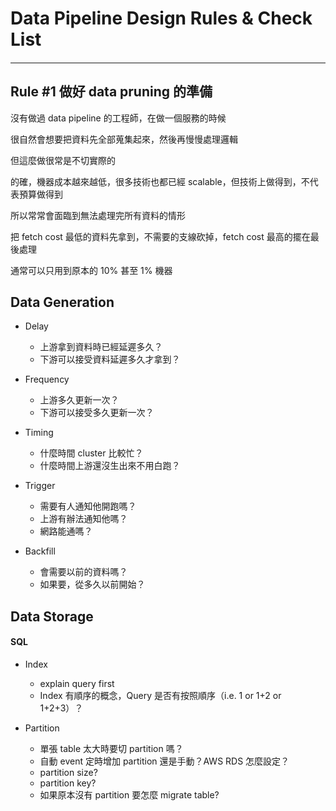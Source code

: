# Data Pipeline Design Rules & Check List

#### 

---

## Rule \#1 做好 data pruning 的準備

沒有做過 data pipeline 的工程師，在做一個服務的時候

很自然會想要把資料先全部蒐集起來，然後再慢慢處理邏輯

但這麼做很常是不切實際的

的確，機器成本越來越低，很多技術也都已經 scalable，但技術上做得到，不代表預算做得到

所以常常會面臨到無法處理完所有資料的情形

把 fetch cost 最低的資料先拿到，不需要的支線砍掉，fetch cost 最高的擺在最後處理

通常可以只用到原本的 10% 甚至 1% 機器

## Data Generation

* Delay

  * 上游拿到資料時已經延遲多久？
  * 下游可以接受資料延遲多久才拿到？

* Frequency

  * 上游多久更新一次？
  * 下游可以接受多久更新一次？

* Timing

  * 什麼時間 cluster 比較忙？
  * 什麼時間上游還沒生出來不用白跑？

* Trigger

  * 需要有人通知他開跑嗎？
  * 上游有辦法通知他嗎？
  * 網路能通嗎？

* Backfill

  * 會需要以前的資料嗎？
  * 如果要，從多久以前開始？

## Data Storage

#### SQL

* Index

  * explain query first
  * Index 有順序的概念，Query 是否有按照順序（i.e. 1 or 1+2 or 1+2+3）？

* Partition

  * 單張 table 太大時要切 partition 嗎？
  * 自動 event 定時增加 partition 還是手動？AWS RDS 怎麼設定？
  * partition size?
  * partition key?
  * 如果原本沒有 partition 要怎麼 migrate table?



